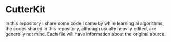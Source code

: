 # CutterKit
In this repository I share some code I came by while learning ai algorithms, the codes shared in this repository, although usually heavily edited, are generally not mine. Each file will have information about the original source.
